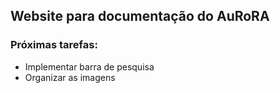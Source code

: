 ## Website para documentação do AuRoRA

### Próximas tarefas:
- Implementar barra de pesquisa
- Organizar as imagens